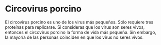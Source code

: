# Circovirus porcino

El circovirus porcino es uno de los virus más pequeños. Sólo requiere tres
proteínas para replicarse. Si consideras que los virus son seres vivos, entonces
el circovirus porcino la forma de vida más pequeña. Sin embargo, la mayoría de
las personas coinciden en que los virus no seres vivos.
